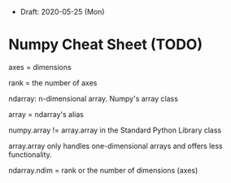 * Draft: 2020-05-25 (Mon)
# Numpy Cheat Sheet (TODO)

axes = dimensions

rank = the number of axes

ndarray: n-dimensional array. Numpy's array class

array = ndarray's alias

numpy.array != array.array in the Standard Python Library class

array.array only handles one-dimensional arrays and offers less functionality.

ndarray.ndim = rank or the number of dimensions (axes)
